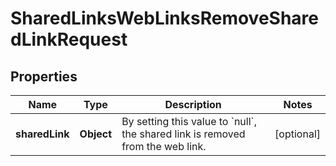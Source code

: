 

# SharedLinksWebLinksRemoveSharedLinkRequest


## Properties

| Name | Type | Description | Notes |
|------------ | ------------- | ------------- | -------------|
|**sharedLink** | **Object** | By setting this value to &#x60;null&#x60;, the shared link is removed from the web link. |  [optional] |



